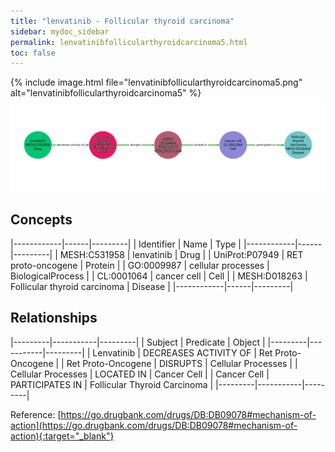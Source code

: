 ```yaml
---
title: "lenvatinib - Follicular thyroid carcinoma"
sidebar: mydoc_sidebar
permalink: lenvatinibfollicularthyroidcarcinoma5.html
toc: false 
---
```


{% include image.html file="lenvatinibfollicularthyroidcarcinoma5.png" alt="lenvatinibfollicularthyroidcarcinoma5" %}![Path Visualization](/images/lenvatinibfollicularthyroidcarcinoma5.png)

## Concepts

|------------|------|---------|
| Identifier | Name | Type    |
|------------|------|---------|
| MESH:C531958 | lenvatinib | Drug |
| UniProt:P07949 | RET proto-oncogene | Protein |
| GO:0009987 | cellular processes | BiologicalProcess |
| CL:0001064 | cancer cell | Cell |
| MESH:D018263 | Follicular thyroid carcinoma | Disease |
|------------|------|---------|

## Relationships

|---------|-----------|---------|
| Subject | Predicate | Object  |
|---------|-----------|---------|
| Lenvatinib | DECREASES ACTIVITY OF | Ret Proto-Oncogene |
| Ret Proto-Oncogene | DISRUPTS | Cellular Processes |
| Cellular Processes | LOCATED IN | Cancer Cell |
| Cancer Cell | PARTICIPATES IN | Follicular Thyroid Carcinoma |
|---------|-----------|---------|

Reference: [https://go.drugbank.com/drugs/DB:DB09078#mechanism-of-action](https://go.drugbank.com/drugs/DB:DB09078#mechanism-of-action){:target="_blank"}